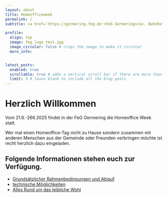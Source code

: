 ```yaml
---
layout: about
title: Homeofficeweek
permalink: /
subtitle: <a href='https://germering.feg.de'>FeG Germering</a>. Bahnhofsplatz 10 - 82110 Germering. <a href='https://germering.feg.de/kontakte/'>Contacts.</a> 

profile:
  align: top
  image: feg_logo_text.jpg
  image_circular: false # crops the image to make it circular
  more_info:


latest_posts:
  enabled: true
  scrollable: true # adds a vertical scroll bar if there are more than 3 new posts items
  limit: 3 # leave blank to include all the blog posts
---
```


# Herzlich Willkommen

Vom 21.6.-266.2025 findet in der FeG Germering die Homeoffice Week statt. 

Wer mal einen Homeoffice-Tag nicht zu Hause sondern zusammen mit anderen Menschen aus der Gemeinde oder Freunden verbringen möchte ist recht herzlich dazu eingeladen.

## Folgende Informationen stehen euch zur Verfügung.

* [Grundsätzlicher Rahmenbedingungen und Ablauf](projects/ablauf/)
* [technische Möglichkeiten](projects/technische_ausruestung/)
* [Alles Rund um das leibliche Wohl](projects/verpflegung)

<!--   example for HTML LInks
# [![CV Preview](readme_preview/cv.png)](https://alshedivat.github.io/al-folio/cv/)
-->

